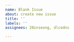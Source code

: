 ```yaml
---
name: Blank Issue
about: create new issue
title: ''
labels: ''
assignees: 20inseong, dlcodns

---
```



